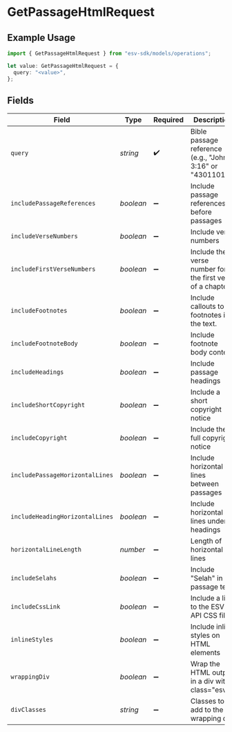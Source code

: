 # GetPassageHtmlRequest

## Example Usage

```typescript
import { GetPassageHtmlRequest } from "esv-sdk/models/operations";

let value: GetPassageHtmlRequest = {
  query: "<value>",
};
```

## Fields

| Field                                                     | Type                                                      | Required                                                  | Description                                               | Example                                                   |
| --------------------------------------------------------- | --------------------------------------------------------- | --------------------------------------------------------- | --------------------------------------------------------- | --------------------------------------------------------- |
| `query`                                                   | *string*                                                  | :heavy_check_mark:                                        | Bible passage reference (e.g., "John 3:16" or "43011016") |                                                           |
| `includePassageReferences`                                | *boolean*                                                 | :heavy_minus_sign:                                        | Include passage references before passages                | true                                                      |
| `includeVerseNumbers`                                     | *boolean*                                                 | :heavy_minus_sign:                                        | Include verse numbers                                     | true                                                      |
| `includeFirstVerseNumbers`                                | *boolean*                                                 | :heavy_minus_sign:                                        | Include the verse number for the first verse of a chapter | true                                                      |
| `includeFootnotes`                                        | *boolean*                                                 | :heavy_minus_sign:                                        | Include callouts to footnotes in the text.                | true                                                      |
| `includeFootnoteBody`                                     | *boolean*                                                 | :heavy_minus_sign:                                        | Include footnote body content                             | true                                                      |
| `includeHeadings`                                         | *boolean*                                                 | :heavy_minus_sign:                                        | Include passage headings                                  | true                                                      |
| `includeShortCopyright`                                   | *boolean*                                                 | :heavy_minus_sign:                                        | Include a short copyright notice                          | false                                                     |
| `includeCopyright`                                        | *boolean*                                                 | :heavy_minus_sign:                                        | Include the full copyright notice                         | false                                                     |
| `includePassageHorizontalLines`                           | *boolean*                                                 | :heavy_minus_sign:                                        | Include horizontal lines between passages                 | false                                                     |
| `includeHeadingHorizontalLines`                           | *boolean*                                                 | :heavy_minus_sign:                                        | Include horizontal lines under headings                   | false                                                     |
| `horizontalLineLength`                                    | *number*                                                  | :heavy_minus_sign:                                        | Length of horizontal lines                                | 55                                                        |
| `includeSelahs`                                           | *boolean*                                                 | :heavy_minus_sign:                                        | Include "Selah" in passage text                           | true                                                      |
| `includeCssLink`                                          | *boolean*                                                 | :heavy_minus_sign:                                        | Include a link to the ESV API CSS file                    |                                                           |
| `inlineStyles`                                            | *boolean*                                                 | :heavy_minus_sign:                                        | Include inline styles on HTML elements                    |                                                           |
| `wrappingDiv`                                             | *boolean*                                                 | :heavy_minus_sign:                                        | Wrap the HTML output in a div with class="esv"            |                                                           |
| `divClasses`                                              | *string*                                                  | :heavy_minus_sign:                                        | Classes to add to the wrapping div                        |                                                           |